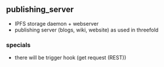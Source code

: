 ## publishing_server

- IPFS storage daemon + webserver
- publishing server (blogs, wiki, website) as used in threefold

### specials

- there will be trigger hook (get request (REST))
